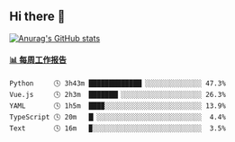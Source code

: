 ## Hi there 👋

[![Anurag's GitHub stats](https://github-readme-stats.vercel.app/api?username=orilights)](https://github.com/anuraghazra/github-readme-stats)

<!--
**OriLight152/OriLight152** is a ✨ _special_ ✨ repository because its `README.md` (this file) appears on your GitHub profile.

Here are some ideas to get you started:

- 🔭 I’m currently working on ...
- 🌱 I’m currently learning ...
- 👯 I’m looking to collaborate on ...
- 🤔 I’m looking for help with ...
- 💬 Ask me about ...
- 📫 How to reach me: ...
- 😄 Pronouns: ...
- ⚡ Fun fact: ...
-->

<!-- waka-box start -->
#### <a href="https://gist.github.com/92c8d5b388768c10efcba86e82b7c4fb" target="_blank">📊 每周工作报告</a>
```text
Python     🕓 3h43m █████████████▏░░░░░░░░░░░░░░ 47.3%
Vue.js     🕓 2h3m  ███████▎░░░░░░░░░░░░░░░░░░░░ 26.3%
YAML       🕓 1h5m  ███▉░░░░░░░░░░░░░░░░░░░░░░░░ 13.9%
TypeScript 🕓 20m   █▏░░░░░░░░░░░░░░░░░░░░░░░░░░  4.4%
Text       🕓 16m   ▉░░░░░░░░░░░░░░░░░░░░░░░░░░░  3.5%
```
<!-- Powered by https://github.com/journey-ad/waka-box-go . -->
<!-- waka-box end -->
